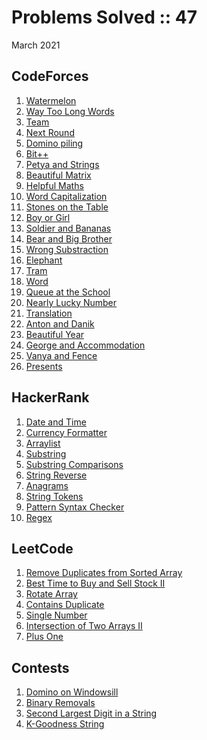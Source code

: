 # Problems Solved :: 47
March 2021

CodeForces
-----------------
1. [Watermelon](https://codeforces.com/problemset/problem/4/A)
1. [Way Too Long Words](https://codeforces.com/problemset/problem/71/A)
1. [Team](https://codeforces.com/problemset/problem/231/A)
1. [Next Round](https://codeforces.com/problemset/problem/158/A)
1. [Domino piling](https://codeforces.com/problemset/problem/50/A)
1. [Bit++](https://codeforces.com/problemset/problem/282/A)
1. [Petya and Strings](https://codeforces.com/problemset/problem/112/A)
1. [Beautiful Matrix](https://codeforces.com/problemset/problem/263/A)
1. [Helpful Maths](https://codeforces.com/problemset/problem/339/A)
1. [Word Capitalization](https://codeforces.com/problemset/problem/281/A)
1. [Stones on the Table](https://codeforces.com/problemset/problem/266/A)
1. [Boy or Girl](https://codeforces.com/problemset/problem/236/A)
1. [Soldier and Bananas](https://codeforces.com/problemset/problem/546/A)
1. [Bear and Big Brother](https://codeforces.com/problemset/problem/791/A)
1. [Wrong Substraction](https://codeforces.com/problemset/problem/977/A)
1. [Elephant](https://codeforces.com/problemset/problem/617/A)
1. [Tram](https://codeforces.com/problemset/problem/116/A)
1. [Word](https://codeforces.com/problemset/problem/59/A)
1. [Queue at the School](https://codeforces.com/contest/266/problem/B)
1. [Nearly Lucky Number](https://codeforces.com/problemset/problem/110/A)
1. [Translation](https://codeforces.com/problemset/problem/41/A)
1. [Anton and Danik](https://codeforces.com/problemset/problem/734/A)
1. [Beautiful Year](https://codeforces.com/problemset/problem/271/A)
1. [George and Accommodation](https://codeforces.com/problemset/problem/467/A)
1. [Vanya and Fence](https://codeforces.com/problemset/problem/677/A)
1. [Presents](https://codeforces.com/problemset/problem/136/A)

HackerRank
-----------------
1. [Date and Time](https://www.hackerrank.com/challenges/java-date-and-time)
1. [Currency Formatter](https://www.hackerrank.com/challenges/java-currency-formatter/)
1. [Arraylist](https://www.hackerrank.com/challenges/java-arraylist/)
1. [Substring](https://www.hackerrank.com/challenges/java-substring/)
1. [Substring Comparisons](https://www.hackerrank.com/challenges/java-string-compare/)
1. [String Reverse](https://www.hackerrank.com/challenges/java-string-reverse/)
1. [Anagrams](https://www.hackerrank.com/challenges/java-anagrams/)
1. [String Tokens](https://www.hackerrank.com/challenges/java-string-tokens/)
1. [Pattern Syntax Checker](https://www.hackerrank.com/challenges/pattern-syntax-checker/)
1. [Regex](https://www.hackerrank.com/challenges/java-regex/)

LeetCode
-----------------
1. [Remove Duplicates from Sorted Array](https://leetcode.com/explore/interview/card/top-interview-questions-easy/92/array/727/)
1. [Best Time to Buy and Sell Stock II](https://leetcode.com/explore/interview/card/top-interview-questions-easy/92/array/564/)
1. [Rotate Array](https://leetcode.com/explore/interview/card/top-interview-questions-easy/92/array/646/)
1. [Contains Duplicate](https://leetcode.com/explore/interview/card/top-interview-questions-easy/92/array/578/)
1. [Single Number](https://leetcode.com/explore/interview/card/top-interview-questions-easy/92/array/549/)
1. [Intersection of Two Arrays II](https://leetcode.com/explore/interview/card/top-interview-questions-easy/92/array/674/)
1. [Plus One](https://leetcode.com/explore/interview/card/top-interview-questions-easy/92/array/559/)

Contests
-----------------
1. [Domino on Windowsill](https://codeforces.com/contest/1499/problem/A)
1. [Binary Removals](https://codeforces.com/contest/1499/problem/B)
1. [Second Largest Digit in a String](https://leetcode.com/contest/biweekly-contest-48/problems/second-largest-digit-in-a-string/)
1. [K-Goodness String](https://codingcompetitions.withgoogle.com/kickstart/round/0000000000436140/000000000068cca3)